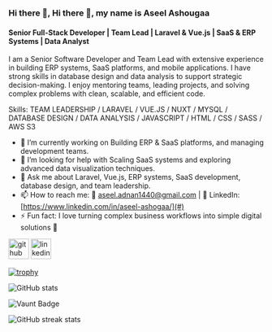 ### Hi there 👋, Hi there 👋, my name is Aseel Ashougaa
#### Senior Full-Stack Developer | Team Lead | Laravel & Vue.js | SaaS & ERP Systems | Data Analyst
I am a Senior Software Developer and Team Lead with extensive experience in building ERP systems, SaaS platforms, and mobile applications.
I have strong skills in database design and data analysis to support strategic decision-making.
I enjoy mentoring teams, leading projects, and solving complex problems with clean, scalable, and efficient code.

Skills: TEAM LEADERSHIP / LARAVEL / VUE.JS / NUXT / MYSQL / DATABASE DESIGN / DATA ANALYSIS / JAVASCRIPT / HTML / CSS / SASS / AWS S3

- 🔭 I’m currently working on Building ERP & SaaS platforms, and managing development teams. 
- 🤔 I’m looking for help with Scaling SaaS systems and exploring advanced data visualization techniques. 
- 💬 Ask me about Laravel, Vue.js, ERP systems, SaaS development, database design, and team leadership. 
- 📫 How to reach me: 📧 aseel.adnan1440@gmail.com | 💼 LinkedIn: [https://www.linkedin.com/in/aseel-ashogaa/](#) 
- ⚡ Fun fact: I love turning complex business workflows into simple digital solutions 🚀 


[<img src='https://cdn.jsdelivr.net/npm/simple-icons@3.0.1/icons/github.svg' alt='github' height='40'>](https://github.com/aseelar)  [<img src='https://cdn.jsdelivr.net/npm/simple-icons@3.0.1/icons/linkedin.svg' alt='linkedin' height='40'>](https://www.linkedin.com/in/https://www.linkedin.com/in/aseel-ashogaa//)  

[![trophy](https://github-profile-trophy.vercel.app/?username=aseelar)](https://github.com/ryo-ma/github-profile-trophy)

![GitHub stats](https://github-readme-stats.vercel.app/api?username=aseelar&show_icons=true)  

![Vaunt Badge](https://api.vaunt.dev/v1/github/entities/aseelar/contributions?format=svg&private=false)  

![GitHub streak stats](https://streak-stats.demolab.com/?user=aseelar)  


